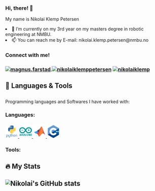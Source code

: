 ### Hi, there! 👋

My name is Nikolai Klemp Petersen

<li> 🏫 I’m currently on my 3rd year on my masters degree in robotic engineering at NMBU.
<li> 📫 You can reach me by E-mail: nikolai.klemp.petersen@nmbu.no

<h3> Connect with me! <h3/>
 <a href="https://www.facebook.com/nikolai.klemppetersen" rel="nofollow"> <img <img align="center" src="https://raw.githubusercontent.com/rahuldkjain/github-profile-readme-generator/master/src/images/icons/Social/facebook.svg" alt="magnus.farstad" height="30" width="40" style="max-width: 100%;">
   <a href="https://www.linkedin.com/in/nikolai-klemp-petersen-32384816a/" rel="nofollow"><img align="center" src="https://raw.githubusercontent.com/rahuldkjain/github-profile-readme-generator/master/src/images/icons/Social/linked-in-alt.svg" alt="nikolaiklemppetersen" height="30" width="40" style="max-width: 100%;"></a>
  <a href="https://www.instagram.com/nikolaiklemp" rel="nofollow"><img align="center" src="https://raw.githubusercontent.com/rahuldkjain/github-profile-readme-generator/master/src/images/icons/Social/instagram.svg" alt="nikolaiklemp" height="30" width="40" style="max-width: 100%;"></a>
<h2> 🔨 Languages & Tools <h2></h2>
Programming languages and Softwares I have worked with:
 <h3> Languages: <h3>
 <p align="left" dir="auto">
   <a href="https://www.python.org" rel="nofollow"> <img src="https://raw.githubusercontent.com/devicons/devicon/master/icons/python/python-original-wordmark.svg" alt="mysql" width="40" height="40" style="max-width: 100%;"> </a>
    <a href="https://www.arduino.cc/" rel="nofollow"> <img src="https://raw.githubusercontent.com/devicons/devicon/master/icons/arduino/arduino-original-wordmark.svg" alt="arduino" width="40" height="40" style="max-width: 100%;"> </a>
   <a href="https://se.mathworks.com/products/matlab.html" rel="nofollow"> <img src="https://raw.githubusercontent.com/devicons/devicon/master/icons/matlab/matlab-original.svg" alt="matlab" width="40" height="40" style="max-width: 100%;"> </a><a href="https://www.w3schools.com/cpp/" rel="nofollow"> <img src="https://raw.githubusercontent.com/devicons/devicon/master/icons/cplusplus/cplusplus-original.svg" alt="cplusplus" width="40" height="40" style="max-width: 100%;"> </a>
 
  <h3> Tools: <h3>
  
<h2> 🔥 My Stats <h2/>
 
![Nikolai's GitHub stats](https://github-readme-stats.vercel.app/api?username=nikolaikp&show_icons=true&theme=highcontrast)
